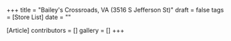 +++
title = "Bailey's Crossroads, VA (3516 S Jefferson St)"
draft = false
tags = [Store List]
date = ""

[Article]
contributors = []
gallery = []
+++